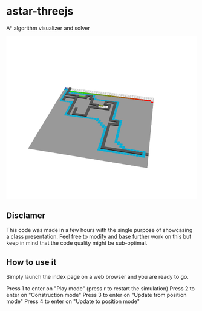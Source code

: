 # astar-threejs
A* algorithm visualizer and solver

![](preview.png)

## Disclamer
This code was made in a few hours with the single purpose of showcasing a class presentation.
Feel free to modify and base further work on this but keep in mind that the code quality might be sub-optimal.

## How to use it
Simply launch the index page on a web browser and you are ready to go.

Press 1 to enter on "Play mode" (press r to restart the simulation)
Press 2 to enter on "Construction mode"
Press 3 to enter on "Update from position mode"
Press 4 to enter on "Update to position mode"


